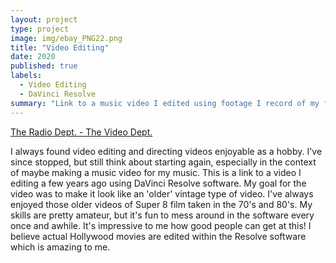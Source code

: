 ```yaml
---
layout: project
type: project
image: img/ebay_PNG22.png
title: "Video Editing"
date: 2020
published: true
labels:
  - Video Editing
  - DaVinci Resolve
summary: "Link to a music video I edited using footage I record of my friends."
---
```


[The Radio Dept. - The Video Dept.](https://www.youtube.com/watch?v=1KTmENQwkBU)

I always found video editing and directing videos enjoyable as a hobby. I've since stopped, but still think about starting again, especially in the context of maybe making a music video for my music. This is a link to a video I editing a few years ago using DaVinci Resolve software. My goal for the video was to make it look like an 'older' vintage type of video. I've always enjoyed those older videos of Super 8 film taken in the 70's and 80's. My skills are pretty amateur, but it's fun to mess around in the software every once and awhile. It's impressive to me how good people can get at this! I believe actual Hollywood movies are edited within the Resolve software which is amazing to me.
